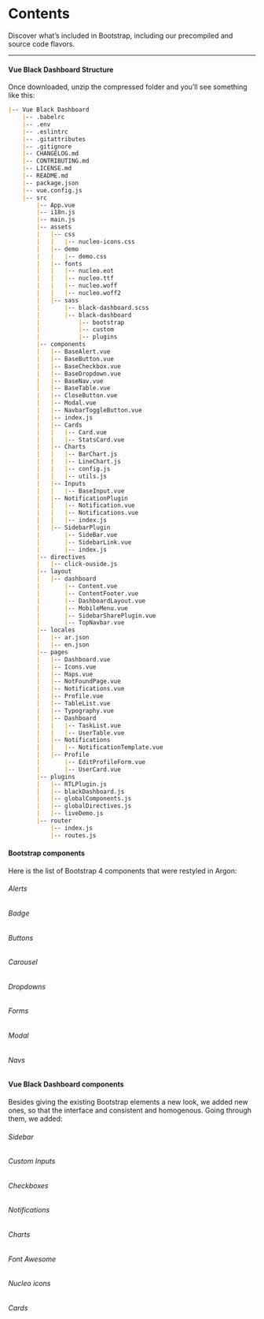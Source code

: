 # Contents

Discover what’s included in Bootstrap, including our precompiled and source code flavors.

<hr>

#### Vue Black Dashboard Structure

Once downloaded, unzip the compressed folder and you’ll see something like this:

```markdown
|-- Vue Black Dashboard
    |-- .babelrc  
    |-- .env
    |-- .eslintrc
    |-- .gitattributes
    |-- .gitignore
    |-- CHANGELOG.md
    |-- CONTRIBUTING.md
    |-- LICENSE.md
    |-- README.md
    |-- package.json
    |-- vue.config.js
    |-- src
        |-- App.vue
        |-- i18n.js
        |-- main.js
        |-- assets
        |   |-- css
        |   |   |-- nucleo-icons.css
        |   |-- demo
        |   |   |-- demo.css
        |   |-- fonts
        |   |   |-- nucleo.eot
        |   |   |-- nucleo.ttf
        |   |   |-- nucleo.woff
        |   |   |-- nucleo.woff2
        |   |-- sass
        |       |-- black-dashboard.scss
        |       |-- black-dashboard
        |           |-- bootstrap
        |           |-- custom
        |           |-- plugins
        |-- components
        |   |-- BaseAlert.vue
        |   |-- BaseButton.vue
        |   |-- BaseCheckbox.vue
        |   |-- BaseDropdown.vue
        |   |-- BaseNav.vue
        |   |-- BaseTable.vue
        |   |-- CloseButton.vue
        |   |-- Modal.vue
        |   |-- NavbarToggleButton.vue
        |   |-- index.js
        |   |-- Cards
        |   |   |-- Card.vue
        |   |   |-- StatsCard.vue
        |   |-- Charts
        |   |   |-- BarChart.js
        |   |   |-- LineChart.js
        |   |   |-- config.js
        |   |   |-- utils.js
        |   |-- Inputs
        |   |   |-- BaseInput.vue
        |   |-- NotificationPlugin
        |   |   |-- Notification.vue
        |   |   |-- Notifications.vue
        |   |   |-- index.js
        |   |-- SidebarPlugin
        |       |-- SideBar.vue
        |       |-- SidebarLink.vue
        |       |-- index.js
        |-- directives
        |   |-- click-ouside.js
        |-- layout
        |   |-- dashboard
        |       |-- Content.vue
        |       |-- ContentFooter.vue
        |       |-- DashboardLayout.vue
        |       |-- MobileMenu.vue
        |       |-- SidebarSharePlugin.vue
        |       |-- TopNavbar.vue
        |-- locales
        |   |-- ar.json
        |   |-- en.json
        |-- pages
        |   |-- Dashboard.vue
        |   |-- Icons.vue
        |   |-- Maps.vue
        |   |-- NotFoundPage.vue
        |   |-- Notifications.vue
        |   |-- Profile.vue
        |   |-- TableList.vue
        |   |-- Typography.vue
        |   |-- Dashboard
        |   |   |-- TaskList.vue
        |   |   |-- UserTable.vue
        |   |-- Notifications
        |   |   |-- NotificationTemplate.vue
        |   |-- Profile
        |       |-- EditProfileForm.vue
        |       |-- UserCard.vue
        |-- plugins
        |   |-- RTLPlugin.js
        |   |-- blackDashboard.js
        |   |-- globalComponents.js
        |   |-- globalDirectives.js
        |   |-- liveDemo.js
        |-- router
            |-- index.js
            |-- routes.js

```

#### Bootstrap components

Here is the list of Bootstrap 4 components that were restyled in Argon:

<div class="row row-grid mt-5">
  <div class="col-md-3">
    <div class="card shadow-sm">
      <div class="p-4 text-center">
        <h6 class="mb-0 text-white">Alerts</h6>
      </div>
    </div>
  </div>
  <div class="col-md-3">
    <div class="card shadow-sm">
      <div class="p-4 text-center">
        <h6 class="mb-0 text-white">Badge</h6>
      </div>
    </div>
  </div>
  <div class="col-md-3">
    <div class="card shadow-sm">
      <div class="p-4 text-center">
        <h6 class="mb-0 text-white">Buttons</h6>
      </div>
    </div>
  </div>
  <div class="col-md-3">
    <div class="card shadow-sm">
      <div class="p-4 text-center">
        <h6 class="mb-0 text-white">Carousel</h6>
      </div>
    </div>
  </div>
</div>

<div class="row row-grid">
  <div class="col-md-3">
    <div class="card shadow-sm">
      <div class="p-4 text-center">
        <h6 class="mb-0 text-white">Dropdowns</h6>
      </div>
    </div>
  </div>
  <div class="col-md-3">
    <div class="card shadow-sm">
      <div class="p-4 text-center">
        <h6 class="mb-0 text-white">Forms</h6>
      </div>
    </div>
  </div>
  <div class="col-md-3">
    <div class="card shadow-sm">
      <div class="p-4 text-center">
        <h6 class="mb-0 text-white">Modal</h6>
      </div>
    </div>
  </div>
  <div class="col-md-3">
    <div class="card shadow-sm">
      <div class="p-4 text-center">
        <h6 class="mb-0 text-white">Navs</h6>
      </div>
    </div>
  </div>
</div>

#### Vue Black Dashboard components

Besides giving the existing Bootstrap elements a new look, we added new ones, so that the interface and consistent and homogenous. Going through them, we added:

<div class="row row-grid mt-5">
    <div class="col-md-3">
    <div class="card shadow-sm">
      <div class="p-4 text-center">
        <h6 class="mb-0 text-white">Sidebar</h6>
      </div>
    </div>
    </div>
    <div class="col-md-3">
        <div class="card shadow-sm">
          <div class="p-4 text-center">
            <h6 class="mb-0 text-white">Custom Inputs</h6>
          </div>
        </div>
      </div>
    <div class="col-md-3">
    <div class="card shadow-sm">
      <div class="p-4 text-center">
        <h6 class="mb-0 text-white">Checkboxes</h6>
      </div>
    </div>
    </div>
    <div class="col-md-3">
    <div class="card shadow-sm">
      <div class="p-4 text-center">
        <h6 class="mb-0 text-white">Notifications</h6>
      </div>
    </div>
    </div>
 </div>

<div class="row row-grid">
  <div class="col-md-3">
    <div class="card shadow-sm">
      <div class="p-4 text-center">
        <h6 class="mb-0 text-white">Charts</h6>
      </div>
    </div>
  </div>
  <div class="col-md-3">
    <div class="card shadow-sm">
      <div class="p-4 text-center">
        <h6 class="mb-0 text-white">Font Awesome</h6>
      </div>
    </div>
  </div>
  <div class="col-md-3">
    <div class="card shadow-sm">
      <div class="p-4 text-center">
        <h6 class="mb-0 text-white">Nucleo icons</h6>
      </div>
    </div>
  </div>
  <div class="col-md-3">
    <div class="card shadow-sm">
      <div class="p-4 text-center">
        <h6 class="mb-0 text-white">Cards</h6>
      </div>
    </div>
  </div>
</div>
